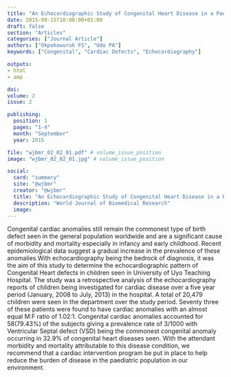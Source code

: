 ```yaml
---
title: "An Echocardiographic Study of Congenital Heart Disease in a Paediatric Population in South South Nigeria"
date: 2015-09-15T10:00:00+01:00
draft: false
section: "Articles"
categories: ["Journal Article"]
authors: ["Okpokowuruk FS", "Udo PA"]
keywords: ["Congenital", "Cardiac Defects", "Echocardiography"]

outputs: 
- html
- amp

doi:
volume: 2
issue: 2

publishing:
  position: 1
  pages: "1-4"
  month: "September"
  year: 2015

file: "wjbmr_02_02_01.pdf" # volume_issue_position
image: "wjbmr_02_02_01.jpg" # volume_issue_position

social:
  card: "summary"
  site: "@wjbmr"
  creator: "@wjbmr"
  title: "An Echocardiographic Study of Congenital Heart Disease in a Paediatric Population in South South Nigeria"
  description: "World Journal of Biomedical Research"
  image:
---
```

Congenital cardiac anomalies still remain the commonest type of birth defect seen in the general population worldwide and are a significant cause of morbidity and mortality especially in infancy and early childhood. Recent epidemiological data suggest a gradual increase in the prevalence of these anomalies.With echocardiography being the bedrock of diagnosis, it was the aim of this study to determine the echocardiographic pattern of Congenital Heart defects in children seen in University of Uyo Teaching Hospital. The study was a retrospective analysis of the echocardiography reports of children being investigated for cardiac disease over a five year period (January, 2008 to July, 2013) in the hospital. A total of 20,479 children were seen in the department over the study period. Seventy three of these patients were found to have cardiac anomalies with an almost equal M:F ratio of 1.02:1. Congenital cardiac anomalies accounted for 58(79.43%) of the subjects giving a prevalence rate of 3/1000 with Ventricular Septal defect (VSD) being the commonest congenital anomaly occurring in 32.9% of congenital heart diseases seen. With the attendant morbidity and mortality attributable to this disease condition, we recommend that a cardiac intervention program be put in place to help reduce the burden of disease in the paediatric population in our environment.